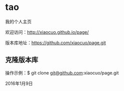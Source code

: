 # tao
我的个人主页

欢迎访问：http://xiaocuo.github.io/page/

版本库地址：https://github.com/xiaocuo/page.git

## 克隆版本库
  操作示例：$ git clone git@github.com:xiaocuo/page.git

2016年1月9日
